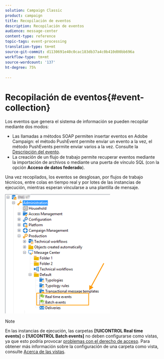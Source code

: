 ```yaml
---
solution: Campaign Classic
product: campaign
title: Recopilación de eventos
description: Recopilación de eventos
audience: message-center
content-type: reference
topic-tags: event-processing
translation-type: tm+mt
source-git-commit: d1130691e40c0cac183db37a4c0b410d00bb696a
workflow-type: tm+mt
source-wordcount: '137'
ht-degree: 75%

---
```



# Recopilación de eventos{#event-collection}

Los eventos que genera el sistema de información se pueden recopilar mediante dos modos:

* Las llamadas a métodos SOAP permiten insertar eventos en Adobe Campaign: el método PushEvent permite enviar un evento a la vez, el método PushEvents permite enviar varios a la vez. Consulte la [Descripción del evento](../../message-center/using/event-description.md).
* La creación de un flujo de trabajo permite recuperar eventos mediante la importación de archivos o mediante una puerta de vínculo SQL (con la opción **Acceso de datos federado**).

Una vez recopilados, los eventos se desglosan, por flujos de trabajo técnicos, entre colas en tiempo real y por lotes de las instancias de ejecución, mientras esperan vincularse a una plantilla de mensaje.

![](assets/messagecenter_events_queues_001.png)

>[!NOTE]
>
>En las instancias de ejecución, las carpetas **[!UICONTROL Real time events]** o **[!UICONTROL Batch events]** no deben configurarse como vistas, ya que esto podría provocar [problemas con el derecho de acceso](../../platform/using/access-management.md#about-permissions). Para obtener más información sobre la configuración de una carpeta como vista, consulte [Acerca de las vistas](../../platform/using/access-management.md#about-views).
